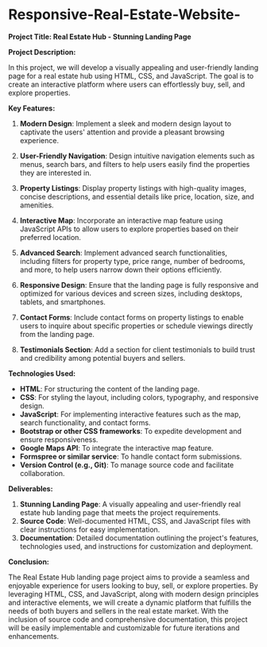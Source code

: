 # Responsive-Real-Estate-Website-
**Project Title: Real Estate Hub - Stunning Landing Page**

**Project Description:**

In this project, we will develop a visually appealing and user-friendly landing page for a real estate hub using HTML, CSS, and JavaScript. The goal is to create an interactive platform where users can effortlessly buy, sell, and explore properties.

**Key Features:**

1. **Modern Design**: Implement a sleek and modern design layout to captivate the users' attention and provide a pleasant browsing experience.

2. **User-Friendly Navigation**: Design intuitive navigation elements such as menus, search bars, and filters to help users easily find the properties they are interested in.

3. **Property Listings**: Display property listings with high-quality images, concise descriptions, and essential details like price, location, size, and amenities.

4. **Interactive Map**: Incorporate an interactive map feature using JavaScript APIs to allow users to explore properties based on their preferred location.

5. **Advanced Search**: Implement advanced search functionalities, including filters for property type, price range, number of bedrooms, and more, to help users narrow down their options efficiently.

6. **Responsive Design**: Ensure that the landing page is fully responsive and optimized for various devices and screen sizes, including desktops, tablets, and smartphones.

7. **Contact Forms**: Include contact forms on property listings to enable users to inquire about specific properties or schedule viewings directly from the landing page.

8. **Testimonials Section**: Add a section for client testimonials to build trust and credibility among potential buyers and sellers.

**Technologies Used:**

- **HTML**: For structuring the content of the landing page.
- **CSS**: For styling the layout, including colors, typography, and responsive design.
- **JavaScript**: For implementing interactive features such as the map, search functionality, and contact forms.
- **Bootstrap or other CSS frameworks**: To expedite development and ensure responsiveness.
- **Google Maps API**: To integrate the interactive map feature.
- **Formspree or similar service**: To handle contact form submissions.
- **Version Control (e.g., Git)**: To manage source code and facilitate collaboration.

**Deliverables:**

1. **Stunning Landing Page**: A visually appealing and user-friendly real estate hub landing page that meets the project requirements.
2. **Source Code**: Well-documented HTML, CSS, and JavaScript files with clear instructions for easy implementation.
3. **Documentation**: Detailed documentation outlining the project's features, technologies used, and instructions for customization and deployment.

**Conclusion:**

The Real Estate Hub landing page project aims to provide a seamless and enjoyable experience for users looking to buy, sell, or explore properties. By leveraging HTML, CSS, and JavaScript, along with modern design principles and interactive elements, we will create a dynamic platform that fulfills the needs of both buyers and sellers in the real estate market. With the inclusion of source code and comprehensive documentation, this project will be easily implementable and customizable for future iterations and enhancements.
